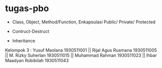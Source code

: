 # tugas-pbo
- Class, Object, Method/Function, Enkapsulasi Public/ Private/ Protected

- Contruct-Destruct

- Inheritance


Kelompok 3 :
Yusuf Maolana 1930511001 || Rijal Agus Rusmana 1930511005 || M. Rizky Suherlan 1930511015 || Muhammad Rahman 1930511023 || Ihbar Maadyan Robibilah 1930511043

